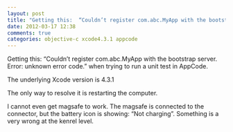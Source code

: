 ```yaml
---
layout: post
title: "Getting this:  “Couldn’t register com.abc.MyApp with the bootstrap server. Error: unknown error code.” when trying to run a unit test in AppCode."
date: 2012-03-17 12:38
comments: true
categories: objective-c xcode4.3.1 appcode
---
```


Getting this:  “Couldn’t register com.abc.MyApp with the bootstrap server. Error: unknown error code.” when trying to run a unit test in AppCode.


The underlying Xcode version is 4.3.1


The only way to resolve it is restarting the computer.


I cannot even get magsafe to work. The magsafe is connected to the connector, but the battery icon is showing: “Not charging”. Something is a very wrong at the kenrel level.

